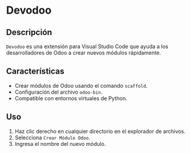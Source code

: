 # Devodoo

## Descripción

`Devodoo` es una extensión para Visual Studio Code que ayuda a los desarrolladores de Odoo a crear nuevos módulos rápidamente.

## Características

- Crear módulos de Odoo usando el comando `scaffold`.
- Configuración del archivo `odoo-bin`.
- Compatible con entornos virtuales de Python.

## Uso

1. Haz clic derecho en cualquier directorio en el explorador de archivos.
2. Selecciona `Crear Módulo Odoo`.
3. Ingresa el nombre del nuevo módulo.

